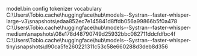 model.bin
config
tokenizer
vocabulary
C:\Users\Tobio\.cache\huggingface\hub\models--Systran--faster-whisper-large-v3\snapshots\edaa852ec7e145841d8ffdb056a99866b5f0a478
C:\Users\Tobio\.cache\huggingface\hub\models--Systran--faster-whisper-medium\snapshots\08e178d48790749d25932bbc082711ddcfdfbc4f
C:\Users\Tobio\.cache\huggingface\hub\models--Systran--faster-whisper-tiny\snapshots\d90ca5fe260221311c53c58e660288d3deb8d356
